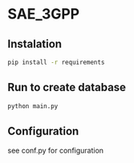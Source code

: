# SAE_3GPP

## Instalation 
```bash
pip install -r requirements
```
## Run to create database
```bash
python main.py
```

## Configuration
see conf.py for configuration